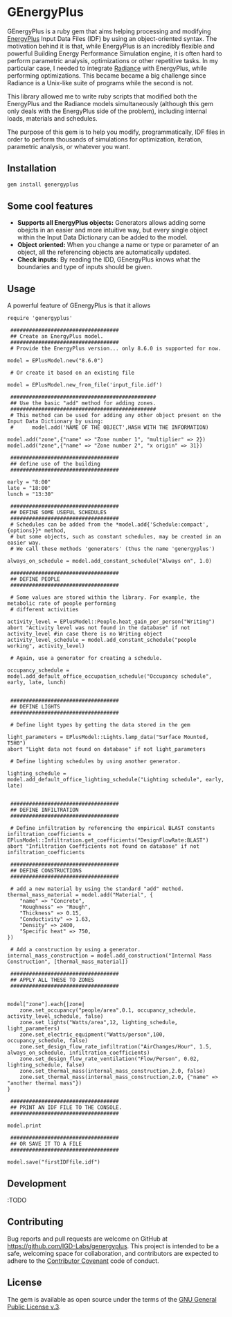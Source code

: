# GEnergyPlus

GEnergyPlus is a ruby gem that aims helping processing and modifying [EnergyPlus](http://www.energyplus.net) Input Data Files (IDF) by using an object-oriented 
syntax. The motivation behind it is that, while EnergyPlus is an incredibly flexible and powerful Building Energy Performance Simulation engine, it is often hard 
to perform parametric analysis, optimizations or other repetitive tasks. In my particular case, I needed to integrate [Radiance](http://www.radiance-online.org) 
with EnergyPlus, while performing optimizations. This became became a big challenge since Radiance is a Unix-like suite of programs while the second is not.

This library allowed me to write ruby scripts that modified both the EnergyPlus and the Radiance models simultaneously (although this gem only deals with the
EnergyPlus side of the problem), including internal loads, materials and schedules.

The purpose of this gem is to help you modify, programmatically, IDF files in order to perform thousands of simulations for optimization, iteration, parametric
analysis, or whatever you want.


## Installation 

```ruby
gem install genergyplus
```

## Some cool features

- **Supports all EnergyPlus objects:** Generators allows adding some obejcts in an easier and more intuitive way, but every single object within the Input Data Dictionary can be added to the model.
- **Object oriented:** When you change a name or type or parameter of an object, all the referencing objects are automatically updated.
- **Check inputs:** By reading the IDD, GEnergyPlus knows what the boundaries and type of inputs should be given.

## Usage

A powerful feature of GEnergyPlus is that it allows 


```
require 'genergyplus'

 ###################################
 ## Create an EnergyPlus model. 
 ###################################
 # Provide the EnergyPlus version... only 8.6.0 is supported for now.

model = EPlusModel.new("8.6.0")  

 # Or create it based on an existing file

model = EPlusModel.new_from_file('input_file.idf')  

 ###############################################
 ## Use the basic "add" method for adding zones. 
 ###############################################
 # This method can be used for adding any other object present on the Input Data Dictionary by using:
 #      model.add('NAME OF THE OBJECT',HASH WITH THE INFORMATION)  

model.add("zone",{"name" => "Zone number 1", "multiplier" => 2})
model.add("zone",{"name" => "Zone number 2", "x origin" => 31})

 ###################################
 ## define use of the building
 ###################################

early = "8:00"
late = "18:00"
lunch = "13:30"

 ###################################
 ## DEFINE SOME USEFUL SCHEDULES
 ###################################
 # Schedules can be added from the *model.add{'Schedule:compact',{options}}* method, 
 # but some objects, such as constant schedules, may be created in an easier way.
 # We call these methods 'generators' (thus the name 'genergyplus')

always_on_schedule = model.add_constant_schedule("Always on", 1.0)

 ###################################
 ## DEFINE PEOPLE
 ###################################

 # Some values are stored within the library. For example, the metabolic rate of people performing
 # different activities

activity_level = EPlusModel::People.heat_gain_per_person("Writing")
abort "Activity level was not found in the database" if not activity_level #in case there is no Writing object
activity_level_schedule = model.add_constant_schedule("people working", activity_level)

 # Again, use a generator for creating a schedule.

occupancy_schedule = model.add_default_office_occupation_schedule("Occupancy schedule", early, late, lunch)


 ###################################
 ## DEFINE LIGHTS
 ###################################

 # Define light types by getting the data stored in the gem

light_parameters = EPlusModel::Lights.lamp_data("Surface Mounted, T5H0")
abort "Light data not found on database" if not light_parameters

 # Define lighting schedules by using another generator.

lighting_schedule = model.add_default_office_lighting_schedule("Lighting schedule", early, late)


 ###################################
 ## DEFINE INFILTRATION
 ###################################
 
 # Define infiltration by referencing the empirical BLAST constants
infiltration_coefficients = EPlusModel::Infiltration.get_coefficients("DesignFlowRate:BLAST")
abort "Infiltration Coefficients not found on database" if not infiltration_coefficients

 ###################################
 ## DEFINE CONSTRUCTIONS
 ###################################

 # add a new material by using the standard "add" method.
thermal_mass_material = model.add("Material", { 
    "name" => "Concrete", 
    "Roughness" => "Rough",
    "Thickness" => 0.15,
    "Conductivity" => 1.63,
    "Density" => 2400,
    "Specific heat" => 750,    
})

 # Add a construction by using a generator.
internal_mass_construction = model.add_construction("Internal Mass Construction", [thermal_mass_material])

 ###################################
 ## APPLY ALL THESE TO ZONES
 ###################################


model["zone"].each{|zone| 
    zone.set_occupancy("people/area",0.1, occupancy_schedule, activity_level_schedule, false)
    zone.set_lights("Watts/area",12, lighting_schedule, light_parameters)
    zone.set_electric_equipment("Watts/person",100, occupancy_schedule, false)
    zone.set_design_flow_rate_infiltration("AirChanges/Hour", 1.5, always_on_schedule, infiltration_coefficients)
    zone.set_design_flow_rate_ventilation("Flow/Person", 0.02, lighting_schedule, false)    
    zone.set_thermal_mass(internal_mass_construction,2.0, false)
    zone.set_thermal_mass(internal_mass_construction,2.0, {"name" => "another thermal mass"})
}

 ###################################
 ## PRINT AN IDF FILE TO THE CONSOLE.
 ###################################

model.print 

 ###################################
 ## OR SAVE IT TO A FILE
 ###################################

model.save("firstIDFfile.idf")

```
## Development

:TODO

## Contributing

Bug reports and pull requests are welcome on GitHub at https://github.com/IGD-Labs/genergyplus. This project is intended to be a safe, welcoming space for collaboration, and contributors are expected to adhere to the [Contributor Covenant](http://contributor-covenant.org) code of conduct.


## License

The gem is available as open source under the terms of the [GNU General Public License v.3](https://opensource.org/licenses/GPL-3.0).

